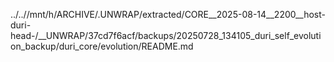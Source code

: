 ../..//mnt/h/ARCHIVE/.UNWRAP/extracted/CORE__2025-08-14__2200__host-duri-head-/__UNWRAP/37cd7f6acf/backups/20250728_134105_duri_self_evolution_backup/duri_core/evolution/README.md